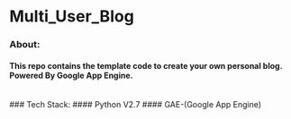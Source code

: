 # Multi_User_Blog
### About:
#### This repo contains the template code to create your own personal blog. Powered By Google App Engine.
<br />
### Tech Stack:
#### Python V2.7
#### GAE-(Google App Engine)
